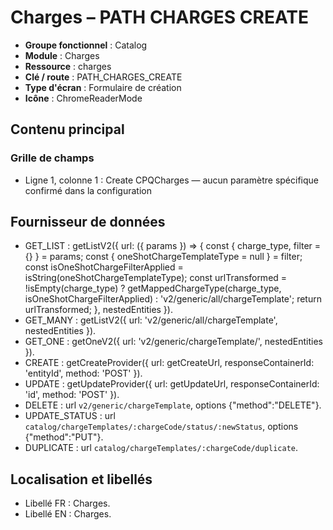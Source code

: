 # Charges – PATH CHARGES CREATE

- **Groupe fonctionnel** : Catalog
- **Module** : Charges
- **Ressource** : charges
- **Clé / route** : PATH_CHARGES_CREATE
- **Type d'écran** : Formulaire de création
- **Icône** : ChromeReaderMode

## Contenu principal
### Grille de champs
- Ligne 1, colonne 1 : Create CPQCharges — aucun paramètre spécifique confirmé dans la configuration

## Fournisseur de données
- GET_LIST : getListV2({
  url: ({
    params
  }) => {
    const {
      charge_type,
      filter = {}
    } = params;
    const {
      oneShotChargeTemplateType = null
    } = filter;
    const isOneShotChargeFilterApplied = isString(oneShotChargeTemplateType);
    const urlTransformed = !isEmpty(charge_type) ? getMappedChargeType(charge_type, isOneShotChargeFilterApplied) : 'v2/generic/all/chargeTemplate';
    return urlTransformed;
  },
  nestedEntities
}).
- GET_MANY : getListV2({
  url: 'v2/generic/all/chargeTemplate',
  nestedEntities
}).
- GET_ONE : getOneV2({
  url: 'v2/generic/chargeTemplate/',
  nestedEntities
}).
- CREATE : getCreateProvider({
  url: getCreateUrl,
  responseContainerId: 'entityId',
  method: 'POST'
}).
- UPDATE : getUpdateProvider({
  url: getUpdateUrl,
  responseContainerId: 'id',
  method: 'POST'
}).
- DELETE : url `v2/generic/chargeTemplate`, options {"method":"DELETE"}.
- UPDATE_STATUS : url `catalog/chargeTemplates/:chargeCode/status/:newStatus`, options {"method":"PUT"}.
- DUPLICATE : url `catalog/chargeTemplates/:chargeCode/duplicate`.

## Localisation et libellés
- Libellé FR : Charges.
- Libellé EN : Charges.